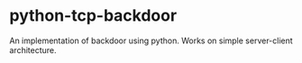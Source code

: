 # python-tcp-backdoor
An implementation of backdoor using python. Works on simple server-client architecture.
